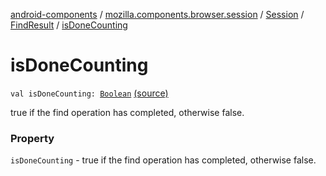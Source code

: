 [android-components](../../../index.md) / [mozilla.components.browser.session](../../index.md) / [Session](../index.md) / [FindResult](index.md) / [isDoneCounting](./is-done-counting.md)

# isDoneCounting

`val isDoneCounting: `[`Boolean`](https://kotlinlang.org/api/latest/jvm/stdlib/kotlin/-boolean/index.html) [(source)](https://github.com/mozilla-mobile/android-components/blob/master/components/browser/session/src/main/java/mozilla/components/browser/session/Session.kt#L182)

true if the find operation has completed, otherwise false.

### Property

`isDoneCounting` - true if the find operation has completed, otherwise false.